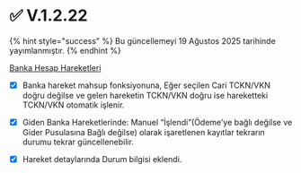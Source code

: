 # ✅ V.1.2.22

{% hint style="success" %}
Bu güncellemeyi 19 Ağustos 2025 tarihinde yayımlanmıştır.
{% endhint %}

[Banka Hesap Hareketleri](https://destek.muhasip.tr/moduller/e-banka)

* [x] Banka hareket mahsup fonksiyonuna, Eğer seçilen Cari TCKN/VKN doğru değilse ve gelen hareketin TCKN/VKN doğru ise hareketteki TCKN/VKN otomatik işlenir.
* [x] Giden Banka Hareketlerinde: Manuel “İşlendi”(Ödeme’ye bağlı değilse ve Gider Pusulasına Bağlı değilse) olarak işaretlenen kayıtlar tekrarın durumu tekrar güncellenebilir.&#x20;
* [x] Hareket detaylarında Durum bilgisi eklendi.&#x20;



